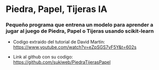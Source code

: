 # Piedra, Papel, Tijeras IA

### Pequeño programa que entrena un modelo para aprender a jugar al juego de Piedra, Papel o Tijeras usando scikit-learn

- Codigo extraido del tutorial de David Martín: https://www.youtube.com/watch?v=eZpSGS7vF5Y&t=602s

- Link al github con su codigo: 
https://github.com/sukiweb/PiedraTijerasPapel
